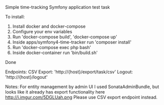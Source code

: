 Simple time-tracking Symfony application test task

To install:
1) Install docker and docker-compose
2) Configure your env variables
3) Run 'docker-compose build', 'docker-compose up'
4) Inside apps/symfony4-time-tracker run 'composer install'
5) Run 'docker-compose exec php bash'
6) Inside docker-container run 'bin/build.sh'

Done

Endpoints:
CSV Export: 'http://{host}/export/task/csv'
Logout: 'http://{host}/logout'

Notes:
For entity management by admin UI I used SonataAdminBundle, but looks like it already has export functionality here http://i.imgur.com/5DGLUah.png
Please use CSV export endpoint instead.
